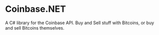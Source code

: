 Coinbase.NET
============

A C# library for the Coinbase API. Buy and Sell stuff with Bitcoins, or buy and sell Bitcoins themselves.
